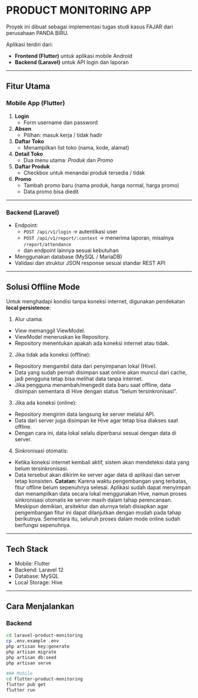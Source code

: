 # PRODUCT MONITORING APP

Proyek ini dibuat sebagai implementasi tugas studi kasus FAJAR dari perusahaan PANDA BIRU.  

Aplikasi terdiri dari:
- **Frontend (Flutter)** untuk aplikasi mobile Android
- **Backend (Laravel)** untuk API login dan laporan

---

## Fitur Utama

### Mobile App (Flutter)
1. **Login**
   - Form username dan password
2. **Absen**
   - Pilihan: masuk kerja / tidak hadir
3. **Daftar Toko**
   - Menampilkan list toko (nama, kode, alamat)
4. **Detail Toko**
   - Dua menu utama: *Produk* dan *Promo*
5. **Daftar Produk**
   - Checkbox untuk menandai produk tersedia / tidak
6. **Promo**
   - Tambah promo baru (nama produk, harga normal, harga promo)
   - Data promo bisa diedit

---

### Backend (Laravel)
- Endpoint:
  - `POST /api/v1/login` → autentikasi user
  - `POST /api/v1/report/:context` → menerima laporan, misalnya `/report/attendance`
  - dan endpoint lainnya sesuai kebutuhan
- Menggunakan database (MySQL / MariaDB)
- Validasi dan struktur JSON response sesuai standar REST API

---

## Solusi Offline Mode

Untuk menghadapi kondisi tanpa koneksi internet, digunakan pendekatan **local persistence**:
1. Alur utama:
- View memanggil ViewModel.
- ViewModel meneruskan ke Repository.
- Repository menentukan apakah ada koneksi internet atau tidak.
2. Jika tidak ada koneksi (offline):
- Repository mengambil data dari penyimpanan lokal (Hive).
- Data yang sudah pernah disimpan saat online akan muncul dari cache, jadi pengguna tetap bisa melihat data tanpa internet.
- Jika pengguna menambah/mengedit data baru saat offline, data disimpan sementara di Hive dengan status “belum tersinkronisasi”.
3. Jika ada koneksi (online):
- Repository mengirim data langsung ke server melalui API.
- Data dari server juga disimpan ke Hive agar tetap bisa diakses saat offline.
- Dengan cara ini, data lokal selalu diperbarui sesuai dengan data di server.
4. Sinkronisasi otomatis:
- Ketika koneksi internet kembali aktif, sistem akan mendeteksi data yang belum tersinkronisasi.
- Data tersebut akan dikirim ke server agar data di aplikasi dan server tetap konsisten.
**Catatan:**
Karena waktu pengembangan yang terbatas, fitur offline belum sepenuhnya selesai. Aplikasi sudah dapat menyimpan dan menampilkan data secara lokal menggunakan Hive, namun proses sinkronisasi otomatis ke server masih dalam tahap perencanaan. Meskipun demikian, arsitektur dan alurnya telah disiapkan agar pengembangan fitur ini dapat dilanjutkan dengan mudah pada tahap berikutnya. Sementara itu, seluruh proses dalam mode online sudah berfungsi sepenuhnya.

---

## Tech Stack
- Mobile: Flutter
- Backend: Laravel 12
- Database: MySQL
- Local Storage: Hive 

---

## Cara Menjalankan

### Backend
```bash
cd laravel-product-monitoring
cp .env.example .env
php artisan key:generate
php artisan migrate
php artisan db:seed
php artisan serve

### Mobile
cd flutter-product-monitoring
flutter pub get
flutter run

